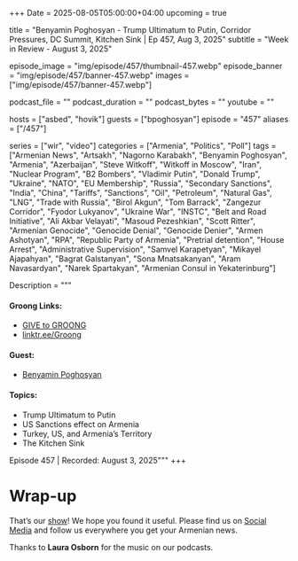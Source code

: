 +++
Date = 2025-08-05T05:00:00+04:00
upcoming = true

title = "Benyamin Poghosyan - Trump Ultimatum to Putin, Corridor Pressures, DC Summit, Kitchen Sink | Ep 457, Aug 3, 2025"
subtitle = "Week in Review - August 3, 2025"

episode_image = "img/episode/457/thumbnail-457.webp"
episode_banner = "img/episode/457/banner-457.webp"
images = ["img/episode/457/banner-457.webp"]

podcast_file = ""
podcast_duration = ""
podcast_bytes = ""
youtube = ""

hosts = ["asbed", "hovik"]
guests = ["bpoghosyan"]
episode = "457"
aliases = ["/457"]

series = ["wir", "video"]
categories = ["Armenia", "Politics", "Poll"]
tags = ["Armenian News", "Artsakh", "Nagorno Karabakh", "Benyamin Poghosyan", "Armenia", "Azerbaijan", "Steve Witkoff", "Witkoff in Moscow", "Iran", "Nuclear Program", "B2 Bombers", "Vladimir Putin", "Donald Trump", "Ukraine", "NATO", "EU Membership", "Russia", "Secondary Sanctions", "India", "China", "Tariffs", "Sanctions", "Oil", "Petroleum", "Natural Gas", "LNG", "Trade with Russia", "Birol Akgun", "Tom Barrack", "Zangezur Corridor", "Fyodor Lukyanov", "Ukraine War", "INSTC", "Belt and Road Initiative", "Ali Akbar Velayati", "Masoud Pezeshkian", "Scott Ritter", "Armenian Genocide", "Genocide Denial", "Genocide Denier", "Armen Ashotyan", "RPA", "Republic Party of Armenia", "Pretrial detention", "House Arrest", "Administrative Supervision", "Samvel Karapetyan", "Mikayel Ajapahyan", "Bagrat Galstanyan", "Sona Mnatsakanyan", "Aram Navasardyan", "Narek Spartakyan", "Armenian Consul in Yekaterinburg"]

Description = """

#### Groong Links:
* [GIVE to GROONG](https://podcasts.groong.org/donate)
* [linktr.ee/Groong](https://linktr.ee/groong)

#### Guest:
* [Benyamin Poghosyan](https://podcasts.groong.org/guest/bpoghosyan)

#### Topics: 
* Trump Ultimatum to Putin
* US Sanctions effect on Armenia
* Turkey, US, and Armenia’s Territory
* The Kitchen Sink


Episode 457 | Recorded: August 3, 2025"""
+++



# Wrap-up

That’s our [show](https://podcasts.groong.org/)! We hope you found it useful. Please find us on [Social Media](https://linktr.ee/groong) and follow us everywhere you get your Armenian news.

Thanks to **Laura Osborn** for the music on our podcasts.

